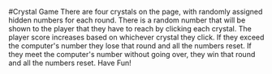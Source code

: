 #Crystal Game
There are four crystals on the page, with randomly assigned hidden numbers for each round.
There is a random number that will be shown to the player that they have to reach by clicking each crystal.
The player score increases based on whichever crystal they click.
If they exceed the computer's number they lose that round and all the numbers reset.
If they meet the computer's number without going over, they win that round and all the numbers reset.
Have Fun!
